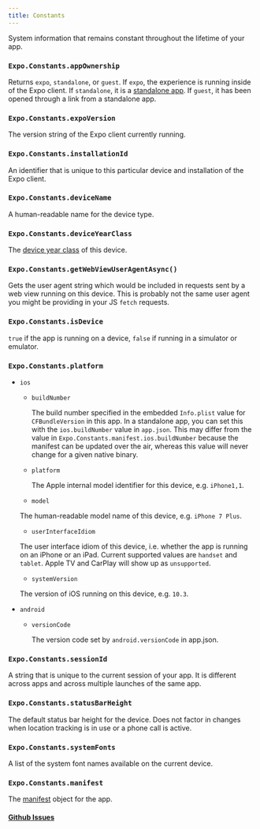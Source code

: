 ```yaml
---
title: Constants
---
```


System information that remains constant throughout the lifetime of your app.

### `Expo.Constants.appOwnership`

Returns `expo`, `standalone`, or `guest`. If `expo`, the experience is running inside of the Expo client. If `standalone`, it is a [standalone app](../../distribution/building-standalone-apps/#building-standalone-apps). If `guest`, it has been opened through a link from a standalone app.

### `Expo.Constants.expoVersion`

The version string of the Expo client currently running.

### `Expo.Constants.installationId`

An identifier that is unique to this particular device and installation of the Expo client.

### `Expo.Constants.deviceName`

A human-readable name for the device type.

### `Expo.Constants.deviceYearClass`

The [device year class](https://github.com/facebook/device-year-class) of this device.

### `Expo.Constants.getWebViewUserAgentAsync()`

Gets the user agent string which would be included in requests sent by a web view running on this device. This is probably not the same user agent you might be providing in your JS `fetch` requests.

### `Expo.Constants.isDevice`

`true` if the app is running on a device, `false` if running in a simulator or emulator.

### `Expo.Constants.platform`

- `ios`

  - `buildNumber`

    The build number specified in the embedded `Info.plist` value for `CFBundleVersion` in this app.
    In a standalone app, you can set this with the `ios.buildNumber` value in `app.json`. This
    may differ from the value in `Expo.Constants.manifest.ios.buildNumber` because the manifest
    can be updated over the air, whereas this value will never change for a given native binary.

  - `platform`

    The Apple internal model identifier for this device, e.g. `iPhone1,1`.

  -  `model`

    The human-readable model name of this device, e.g. `iPhone 7 Plus`.

  -  `userInterfaceIdiom`

    The user interface idiom of this device, i.e. whether the app is running on an iPhone or an iPad. Current supported values are `handset` and `tablet`. Apple TV and CarPlay will show up as `unsupported`.

  -  `systemVersion`

    The version of iOS running on this device, e.g. `10.3`.

- `android`

  - `versionCode`

    The version code set by `android.versionCode` in app.json.

### `Expo.Constants.sessionId`

A string that is unique to the current session of your app. It is different across apps and across multiple launches of the same app.

### `Expo.Constants.statusBarHeight`

The default status bar height for the device. Does not factor in changes when location tracking is in use or a phone call is active.

### `Expo.Constants.systemFonts`

A list of the system font names available on the current device.

### `Expo.Constants.manifest`

The [manifest](../../workflow/how-expo-works/#expo-manifest) object for the app.

#### [Github Issues](https://github.com/expo/expo/labels/Constants)
